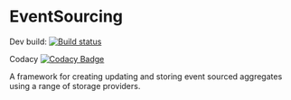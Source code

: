 # EventSourcing 

Dev build: [![Build status](https://ci.appveyor.com/api/projects/status/wi02wpdnqlyifcxg/branch/master?svg=true)](https://ci.appveyor.com/api/projects/status/wi02wpdnqlyifcxg/branch/master?svg=true)

Codacy [![Codacy Badge](https://api.codacy.com/project/badge/Grade/9a21e15a059f45eda0e0b8a81f32f983)](https://www.codacy.com/app/richard.a.forrest/Eventus?utm_source=github.com&amp;utm_medium=referral&amp;utm_content=feanz/Eventus&amp;utm_campaign=Badge_Grade)

A framework for creating updating and storing event sourced aggregates using a range of storage providers.





